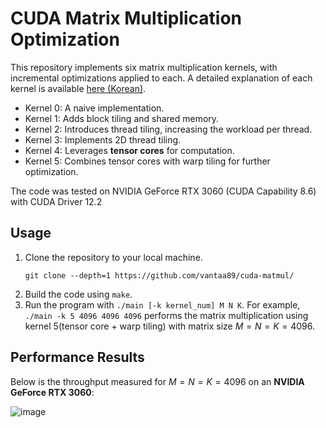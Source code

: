 # CUDA Matrix Multiplication Optimization

This repository implements six matrix multiplication kernels, with incremental optimizations applied to each. A detailed explanation of each kernel is available [here (Korean)](https://seojune.site/post/cuda-matmul).

*	Kernel 0: A naive implementation.
*	Kernel 1: Adds block tiling and shared memory.
*	Kernel 2: Introduces thread tiling, increasing the workload per thread.
*	Kernel 3: Implements 2D thread tiling.
*	Kernel 4: Leverages **tensor cores** for computation.
*	Kernel 5: Combines tensor cores with warp tiling for further optimization.

The code was tested on NVIDIA GeForce RTX 3060 (CUDA Capability 8.6) with CUDA Driver 12.2

## Usage
1. Clone the repository to your local machine.
   ```
   git clone --depth=1 https://github.com/vantaa89/cuda-matmul/
   ```
1. Build the code using `make`.
1. Run the program with `./main [-k kernel_num] M N K`. For example, `./main -k 5 4096 4096 4096` performs the matrix multiplication using kernel 5(tensor core + warp tiling) with matrix size $M=N=K=4096$.


## Performance Results

Below is the throughput measured for $M=N=K=4096$ on an **NVIDIA GeForce RTX 3060**:

![image](https://github.com/user-attachments/assets/c74671f7-7168-4941-92eb-87284df1ca62)
